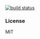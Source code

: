 [![build status][travis-image]][travis-url]

[travis-image]: https://travis-ci.org/jackytck/my-jest-setup.svg?branch=master
[travis-url]: https://travis-ci.org/jackytck/my-jest-setup

### License

MIT
